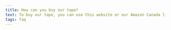 ```yaml
---
title: How can you buy our tape?
text: To buy our tape, you can use this website or our Amazon Canada listing (coming soon).
tags: faq
---
```

